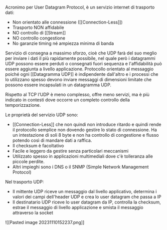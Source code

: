 Acronimo per User Datagram Protocol, è un servizio internet di trasporto dati:
- Non orientato alle connessione ([[Connection-Less]])
- Trasporto NON affidabile
- NO controllo di [[Stream]]
- NO controllo congestione
- No garanzie timing né ampiezza minima di banda

Servizio di consegna a massimo sforzo, cioè che UDP farà del suo meglio per inviare i dati il più rapidamente possibile, nel quale però i datagrammi UDP possono essere perduti o consegnati fuori sequenza e l'affidabilità può essere aggiunta a livello applicazione.
Protocollo orientato al messaggio poiché ogni [[Datagramma UDP]] è indipendente dall'altro e i processi che lo utilizzano spesso devono inviare messaggi di dimensioni limitate che possono essere incapsulati in un datagramma UDP.

Rispetto al TCP l’UDP è meno complesso, offre meno servizi, ma è più indicato in contesti dove occorre un completo controllo della temporizzazione.

Le proprietà del servizio UDP sono:
- [[Connection-Less]] che non quindi non introduce ritardo e quindi rende il protocollo semplice non dovendo gestire lo stato di connessione. Ha un intestazione di soli 8 byte e non ha controllo di congestione e flusso potendo così di mandare dati a raffica.
- Il checksum è facoltativo
- Facile e leggero da gestire senza particolari meccanismi
- Utilizzato spesso in applicazioni multimediali dove c'è tolleranza alle piccole perdite.
- Altri impieghi sono i DNS o il SNMP (Simple Network Management Protocol)

Nel trasporto UDP:
- Il mittente UDP riceve un messaggio dal livello applicativo, determina i valori dei campi dell'header UDP e crea lo user datagram che passa a IP
- Il destinatario UDP riceve lo user datagram da IP, controlla la checksum, estrae il messaggio di livello applicazione e smista il messaggio attraverso la socket

![[Pasted image 20231110152237.png]]

